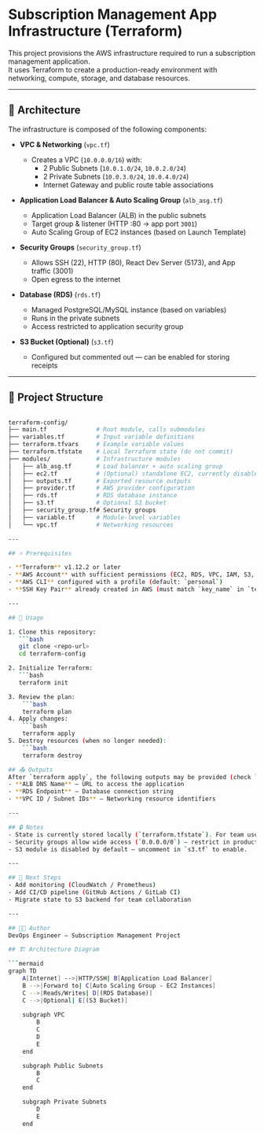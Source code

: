 # Subscription Management App Infrastructure (Terraform)

This project provisions the AWS infrastructure required to run a subscription management application.  
It uses Terraform to create a production-ready environment with networking, compute, storage, and database resources.

---

## 📌 Architecture

The infrastructure is composed of the following components:

- **VPC & Networking** (`vpc.tf`)  
  - Creates a VPC (`10.0.0.0/16`) with:
    - 2 Public Subnets (`10.0.1.0/24`, `10.0.2.0/24`)
    - 2 Private Subnets (`10.0.3.0/24`, `10.0.4.0/24`)
    - Internet Gateway and public route table associations  

- **Application Load Balancer & Auto Scaling Group** (`alb_asg.tf`)  
  - Application Load Balancer (ALB) in the public subnets  
  - Target group & listener (HTTP :80 → app port `3001`)  
  - Auto Scaling Group of EC2 instances (based on Launch Template)  

- **Security Groups** (`security_group.tf`)  
  - Allows SSH (22), HTTP (80), React Dev Server (5173), and App traffic (3001)  
  - Open egress to the internet  

- **Database (RDS)** (`rds.tf`)  
  - Managed PostgreSQL/MySQL instance (based on variables)  
  - Runs in the private subnets  
  - Access restricted to application security group  

- **S3 Bucket (Optional)** (`s3.tf`)  
  - Configured but commented out — can be enabled for storing receipts  

---

## 📂 Project Structure

```bash

terraform-config/
├── main.tf              # Root module, calls submodules
├── variables.tf         # Input variable definitions
├── terraform.tfvars     # Example variable values
├── terraform.tfstate    # Local Terraform state (do not commit)
├── modules/             # Infrastructure modules
│   ├── alb_asg.tf       # Load balancer + auto scaling group
│   ├── ec2.tf           # (Optional) standalone EC2, currently disabled
│   ├── outputs.tf       # Exported resource outputs
│   ├── provider.tf      # AWS provider configuration
│   ├── rds.tf           # RDS database instance
│   ├── s3.tf            # Optional S3 bucket
│   ├── security_group.tf# Security groups
│   ├── variable.tf      # Module-level variables
│   └── vpc.tf           # Networking resources

---

## ⚡ Prerequisites

- **Terraform** v1.12.2 or later  
- **AWS Account** with sufficient permissions (EC2, RDS, VPC, IAM, S3, ALB)  
- **AWS CLI** configured with a profile (default: `personal`)  
- **SSH Key Pair** already created in AWS (must match `key_name` in `terraform.tfvars`)

---

## 🔧 Usage

1. Clone this repository:
   ```bash
   git clone <repo-url>
   cd terraform-config

2. Initialize Terraform:
   ```bash
   terraform init

3. Review the plan:
    ```bash
    terraform plan
4. Apply changes:
    ```bash
    terraform apply
5. Destroy resources (when no longer needed):
    ```bash
    terraform destroy

## 📤 Outputs
After `terraform apply`, the following outputs may be provided (check `outputs.tf`):
- **ALB DNS Name** – URL to access the application  
- **RDS Endpoint** – Database connection string  
- **VPC ID / Subnet IDs** – Networking resource identifiers  

---

## 🔒 Notes
- State is currently stored locally (`terraform.tfstate`). For team use, configure a remote backend (S3 + DynamoDB).  
- Security groups allow wide access (`0.0.0.0/0`) — restrict in production.  
- S3 module is disabled by default — uncomment in `s3.tf` to enable.  

---

## 📖 Next Steps
- Add monitoring (CloudWatch / Prometheus)  
- Add CI/CD pipeline (GitHub Actions / GitLab CI)  
- Migrate state to S3 backend for team collaboration  

---

## 🧑‍💻 Author
DevOps Engineer — Subscription Management Project

## 🏗️ Architecture Diagram

```mermaid
graph TD
    A[Internet] -->|HTTP/SSH| B[Application Load Balancer]
    B -->|Forward to| C[Auto Scaling Group - EC2 Instances]
    C -->|Reads/Writes| D[(RDS Database)]
    C -->|Optional| E[(S3 Bucket)]
    
    subgraph VPC
        B
        C
        D
        E
    end

    subgraph Public Subnets
        B
        C
    end

    subgraph Private Subnets
        D
        E
    end
